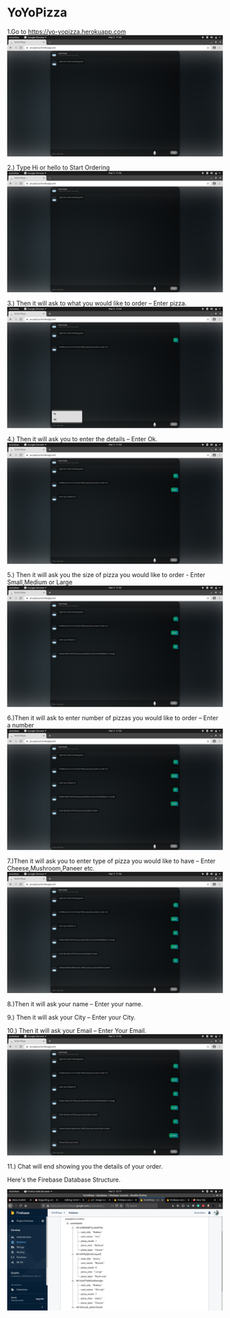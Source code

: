 # YoYoPizza
1.Go to https://yo-yopizza.herokuapp.com
![ScreenShot](/ScreenShots/1.png)

2.) Type Hi or hello to Start Ordering
![ScreenShot](/ScreenShots/1.png)

3.) Then it will ask to what you would like to order – Enter pizza.
![ScreenShot](/ScreenShots/2.png)

4.) Then it will ask you to enter the details – Enter Ok.
![ScreenShot](/ScreenShots/3.png)

5.) Then it will ask you the size of pizza you would like to order  - Enter Small,Medium or Large
![ScreenShot](/ScreenShots/4.png)

6.)Then it will ask to enter number of pizzas you would like to order – Enter a number
![ScreenShot](/ScreenShots/5.png)

7.)Then it will ask you to enter type of pizza you would like to have – Enter
 Cheese,Mushroom,Paneer etc.
 ![ScreenShot](/ScreenShots/6.png)

8.)Then it will ask your name – Enter your name.

9.)  Then it will ask your City – Enter your City.

10.) Then it will ask your Email – Enter Your Email.
![ScreenShot](/ScreenShots/7.png)

11.) Chat will end showing you the details of your order.

Here's the Firebase Database Structure.

![ScreenShot](/ScreenShots/FirebaseDatabase.png)
